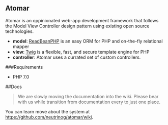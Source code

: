 Atomar
---

Atomar is an oppinionated web-app development framework that follows the Model View Controller design pattern using existing open source technologies.

* **model**: [ReadBeanPHP](http://redbeanphp.com/) is an easy ORM for PHP and on-the-fly relational mapper
* **view**: [Twig](http://twig.sensiolabs.org/) is a flexible, fast, and secure template engine for PHP
* **controller**: Atomar uses a currated set of custom controllers.

###Requirements
* PHP 7.0

##Docs
> We are slowly moving the documentation into the wiki. Please bear with us while transition from documentation every to just one place.

You can learn move about the system at https://github.com/neutrinog/atomar/wiki.
